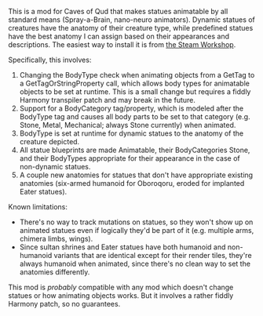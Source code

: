 This is a mod for Caves of Qud that makes statues animatable by all standard means (Spray-a-Brain, nano-neuro animators).
Dynamic statues of creatures have the anatomy of their creature type, while predefined statues have the best anatomy I
can assign based on their appearances and descriptions. The easiest way to install it is from [the Steam Workshop](https://steamcommunity.com/sharedfiles/filedetails/?id=2918604974).

Specifically, this involves:

1. Changing the BodyType check when animating objects from a GetTag to a GetTagOrStringProperty call, which
  allows body types for animatable objects to be set at runtime. This is a small change but requires a fiddly Harmony transpiler 
  patch and may break in the future.
2. Support for a BodyCategory tag/property, which is modeled after the BodyType tag and causes all body parts to be set to 
  that category (e.g. Stone, Metal, Mechanical; always Stone currently) when animated.
3. BodyType is set at runtime for dynamic statues to the anatomy of the creature depicted.
4. All statue blueprints are made Animatable, their BodyCategories Stone, and their BodyTypes appropriate for their appearance 
  in the case of non-dynamic statues.
5. A couple new anatomies for statues that don't have appropriate existing anatomies (six-armed humanoid for Oboroqoru, eroded for
  implanted Eater statues).


Known limitations:

* There's no way to track mutations on statues, so they won't show up on animated statues even if logically they'd be part of it (e.g. multiple arms, chimera limbs, wings).
* Since sultan shrines and Eater statues have both humanoid and non-humanoid variants that are identical except for their render tiles, they're always humanoid when animated, since there's no clean way to set the anatomies differently.

This mod is *probably* compatible with any mod which doesn't change statues or how animating objects works. But it involves a rather fiddly Harmony patch, so no guarantees.

